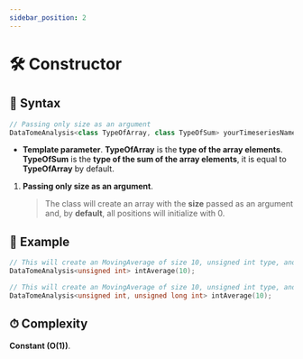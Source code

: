 ```yaml
---
sidebar_position: 2
---
```


# 🛠 Constructor

## 📝 Syntax

```cpp
// Passing only size as an argument
DataTomeAnalysis<class TypeOfArray, class TypeOfSum> yourTimeseriesName(size_t size);
```

- **Template parameter**.
  **TypeOfArray** is the **type of the array elements**.
  **TypeOfSum** is the **type of the sum of the array elements**, it is equal to **TypeOfArray** by default.

1. **Passing only size as an argument**.
   > The class will create an array with the **size** passed as an argument and, by **default**, all positions will initialize with 0.

## 🔮 Example

```cpp
// This will create an MovingAverage of size 10, unsigned int type, and acumulator type as unsigned int
DataTomeAnalysis<unsigned int> intAverage(10);

// This will create an MovingAverage of size 10, unsigned int type, and acumulator type as long unsigned int
DataTomeAnalysis<unsigned int, unsigned long int> intAverage(10);
```

## ⏱ Complexity

**Constant (O(1))**.
